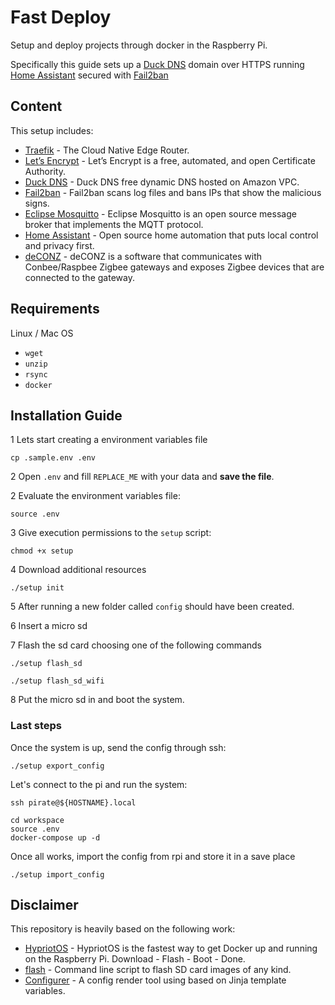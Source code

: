 # Fast Deploy

Setup and deploy projects through docker in the Raspberry Pi.

Specifically this guide sets up a [Duck DNS](https://www.duckdns.org) domain over HTTPS 
running [Home Assistant](https://www.home-assistant.io) secured with [Fail2ban](https://www.fail2ban.org)

## Content

This setup includes:

* [Traefik](https://traefik.io/) - The Cloud Native Edge Router.
* [Let’s Encrypt](https://letsencrypt.org) - Let’s Encrypt is a free, automated, and open Certificate Authority.
* [Duck DNS](https://www.duckdns.org) - Duck DNS free dynamic DNS hosted on Amazon VPC.
* [Fail2ban](https://www.fail2ban.org) - Fail2ban scans log files and bans IPs that show the malicious signs.
* [Eclipse Mosquitto](https://mosquitto.org) - Eclipse Mosquitto is an open source message broker that implements the MQTT protocol.
* [Home Assistant](https://www.home-assistant.io) - Open source home automation that puts local control and privacy first.
* [deCONZ](https://hub.docker.com/r/marthoc/deconz/) - deCONZ is a software that communicates with Conbee/Raspbee Zigbee gateways and exposes Zigbee devices that are connected to the gateway.


## Requirements

Linux / Mac OS

* `wget`
* `unzip`
* `rsync`
* `docker`


## Installation Guide

1 Lets start creating a environment variables file

    cp .sample.env .env

2 Open `.env` and fill `REPLACE_ME` with your data and **save the file**.

2 Evaluate the environment variables file:

    source .env

3 Give execution permissions to the `setup` script:

    chmod +x setup

4 Download additional resources

    ./setup init

5 After running a new folder called `config` should have been created.

6 Insert a micro sd

7 Flash the sd card choosing one of the following commands

    ./setup flash_sd

    ./setup flash_sd_wifi

8 Put the micro sd in and boot the system.


### Last steps

Once the system is up, send the config through ssh:

    ./setup export_config
    
Let's connect to the pi and run the system:
    
    ssh pirate@${HOSTNAME}.local
    
    cd workspace
    source .env
    docker-compose up -d

Once all works, import the config from rpi and store it in a save place
    
    ./setup import_config


## Disclaimer

This repository is heavily based on the following work:
 
 * [HypriotOS](https://github.com/hypriot/image-builder-rpi) - HypriotOS is the fastest way to get Docker up and running on the Raspberry Pi. Download - Flash - Boot - Done.
 * [flash](https://github.com/hypriot/flash) - Command line script to flash SD card images of any kind.
 * [Configurer](https://github.com/iago1460/configurer) - A config render tool using based on Jinja template variables.

